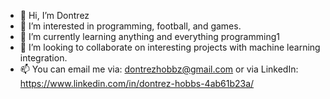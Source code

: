 - 👋 Hi, I’m Dontrez
- 👀 I’m interested in programming, football, and games.
- 🌱 I’m currently learning anything and everything programming1
- 💞️ I’m looking to collaborate on interesting projects with machine learning integration. 
- 📫 You can email me via: dontrezhobbz@gmail.com or via LinkedIn: https://www.linkedin.com/in/dontrez-hobbs-4ab61b23a/  

